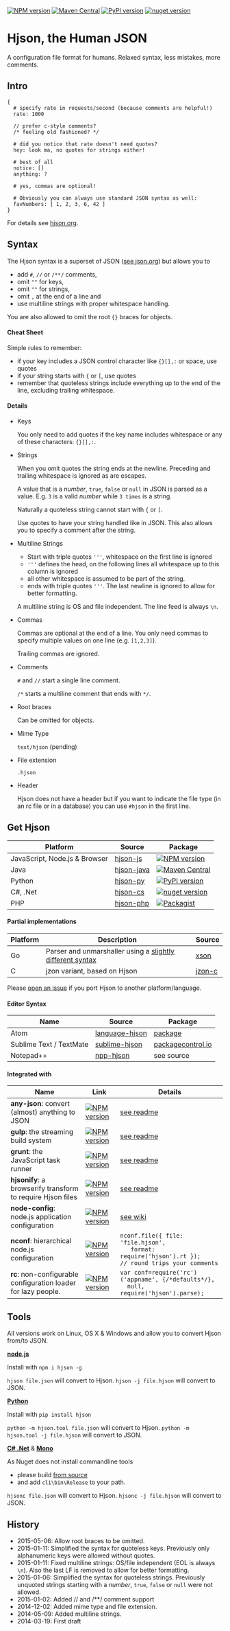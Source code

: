 [![NPM version](https://img.shields.io/npm/v/hjson.svg?style=flat-square)](http://www.npmjs.com/package/hjson)
[![Maven Central](https://img.shields.io/maven-central/v/org.hjson/hjson.svg?style=flat-square)](http://search.maven.org/#search&#124;ga&#124;1&#124;g%3A%22org.hjson%22%20a%3A%22hjson%22)
[![PyPI version](https://img.shields.io/pypi/v/hjson.svg?style=flat-square)](https://pypi.python.org/pypi/hjson)
[![nuget version](https://img.shields.io/nuget/v/Hjson.svg?style=flat-square)](https://www.nuget.org/packages/Hjson/)

# Hjson, the Human JSON

A configuration file format for humans. Relaxed syntax, less mistakes, more comments.

## Intro

```
{
  # specify rate in requests/second (because comments are helpful!)
  rate: 1000

  // prefer c-style comments?
  /* feeling old fashioned? */

  # did you notice that rate doesn't need quotes?
  hey: look ma, no quotes for strings either!

  # best of all
  notice: []
  anything: ?

  # yes, commas are optional!

  # Obviously you can always use standard JSON syntax as well:
  favNumbers: [ 1, 2, 3, 6, 42 ]
}
```

For details see [hjson.org](http://hjson.org).


## Syntax

The Hjson syntax is a superset of JSON ([see json.org](http://json.org/)) but allows you to

- add `#`, `//` or `/**/` comments,
- omit `""` for keys,
- omit `""` for strings,
- omit `,` at the end of a line and
- use multiline strings with proper whitespace handling.

You are also allowed to omit the root `{}` braces for objects.

#### Cheat Sheet

Simple rules to remember:

- if your key includes a JSON control character like `{}[],:` or space, use quotes
- if your string starts with `{` or `[`, use quotes
- remember that quoteless strings include everything up to the end of the line, excluding trailing whitespace.

#### Details

- Keys

  You only need to add quotes if the key name includes whitespace or any of these characters: `{}[],:`.

- Strings

  When you omit quotes the string ends at the newline. Preceding and trailing whitespace is ignored as are escapes.

  A value that is a *number*, `true`, `false` or `null` in JSON is parsed as a value. E.g. `3` is a valid *number* while `3 times` is a string.

  Naturally a quoteless string cannot start with `{` or `[`.

  Use quotes to have your string handled like in JSON. This also allows you to specify a comment after the string.

- Multiline Strings

  - Start with triple quotes `'''`, whitespace on the first line is ignored
  - `'''` defines the head, on the following lines all whitespace up to this column is ignored
  - all other whitespace is assumed to be part of the string.
  - ends with triple quotes `'''`. The last newline is ignored to allow for better formatting.

  A multiline string is OS and file independent. The line feed is always `\n`.

- Commas

  Commas are optional at the end of a line. You only need commas to specify multiple values on one line (e.g. `[1,2,3]`).

  Trailing commas are ignored.

- Comments

  `#` and `//` start a single line comment.

  `/*` starts a multiline comment that ends with `*/`.

- Root braces

  Can be omitted for objects.

- Mime Type

  `text/hjson` (pending)

- File extension

  `.hjson`

- Header

  Hjson does not have a header but if you want to indicate the file type (in an rc file or in a database) you can use `#hjson` in the first line.

## Get Hjson

Platform | Source | Package
-------- | ------ | -------
JavaScript, Node.js & Browser | [hjson-js](https://github.com/laktak/hjson-js) | [![NPM version](https://img.shields.io/npm/v/hjson.svg?style=flat-square)](http://www.npmjs.com/package/hjson)
Java     | [hjson-java](https://github.com/laktak/hjson-java) | [![Maven Central](https://img.shields.io/maven-central/v/org.hjson/hjson.svg?style=flat-square)](http://search.maven.org/#search&#124;ga&#124;1&#124;g%3A%22org.hjson%22%20a%3A%22hjson%22)
Python   | [hjson-py](https://github.com/laktak/hjson-py) | [![PyPI version](https://img.shields.io/pypi/v/hjson.svg?style=flat-square)](https://pypi.python.org/pypi/hjson)
C#, .Net | [hjson-cs](https://github.com/laktak/hjson-cs) | [![nuget version](https://img.shields.io/nuget/v/Hjson.svg?style=flat-square)](https://www.nuget.org/packages/Hjson/)
PHP      | [hjson-php](https://github.com/laktak/hjson-php) | [![Packagist](https://img.shields.io/packagist/v/laktak/hjson.svg?style=flat-square)](https://packagist.org/packages/laktak/hjson)

#### Partial implementations

Platform | Description | Source |
-------- | ------ | -------
Go       | Parser and unmarshaller using a [slightly different syntax](https://github.com/client9/xson/tree/master/hjson#differences-andor-bugs) | [xson](https://github.com/client9/xson)
C        | jzon variant, based on Hjson | [jzon-c](https://github.com/KarlZylinski/jzon-c)

Please [open an issue](https://github.com/laktak/hjson/issues) if you port Hjson to another platform/language.

#### Editor Syntax

Name     | Source | Package
-------- | ------ | -------
Atom | [language-hjson](https://github.com/dannyfritz/language-hjson) | [package](https://atom.io/packages/language-hjson)
Sublime Text / TextMate | [sublime-hjson](https://github.com/laktak/sublime-hjson) | [packagecontrol.io](https://packagecontrol.io/packages/Hjson)
Notepad++    | [npp-hjson](https://github.com/laktak/npp-hjson) | see source

#### Integrated with

Name     | Link | Details
-------- | ---- | -------
**any-json**: convert (almost) anything to JSON | [![NPM version](https://img.shields.io/npm/v/any-json.svg?style=flat-square)](http://www.npmjs.com/package/any-json) | [see readme](https://github.com/laktak/any-json#usage)
**gulp**: the streaming build system | [![NPM version](https://img.shields.io/npm/v/gulp-hjson.svg?style=flat-square)](http://www.npmjs.com/package/gulp-hjson) | [see readme](https://github.com/laktak/gulp-hjson#usage)
**grunt**: the JavaScript task runner | [![NPM version](https://img.shields.io/npm/v/grunt-hjson.svg?style=flat-square)](http://www.npmjs.com/package/grunt-hjson) | [see readme](https://github.com/laktak/grunt-hjson#usage)
**hjsonify**: a browserify transform to require Hjson files | [![NPM version](https://img.shields.io/npm/v/hjsonify.svg?style=flat-square)](http://www.npmjs.com/package/hjsonify) | [see readme](https://github.com/dannyfritz/hjsonify#usage)
**node-config**: node.js application configuration | [![NPM version](https://img.shields.io/npm/v/config.svg?style=flat-square)](http://www.npmjs.com/package/config) | [see wiki](https://github.com/lorenwest/node-config/wiki/Configuration-Files#human-json---hjson)
**nconf**: hierarchical node.js configuration | [![NPM version](https://img.shields.io/npm/v/nconf.svg?style=flat-square)](http://www.npmjs.com/package/nconf) | `nconf.file({ file: 'file.hjson',`<br>`   format: require('hjson').rt });`<br>`// round trips your comments`
**rc**: non-configurable configuration loader for lazy people. | [![NPM version](https://img.shields.io/npm/v/rc.svg?style=flat-square)](http://www.npmjs.com/package/rc) | `var conf=require('rc')('appname', {/*defaults*/},`<br>`  null, require('hjson').parse);`

## Tools

All versions work on Linux, OS X & Windows and allow you to convert Hjson from/to JSON.

[**node.js**](http://nodejs.org/)

Install with `npm i hjson -g`

`hjson file.json` will convert to Hjson.
`hjson -j file.hjson` will convert to JSON.

[**Python**](https://www.python.org/)

Install with `pip install hjson`

`python -m hjson.tool file.json` will convert to Hjson.
`python -m hjson.tool -j file.hjson` will convert to JSON.

[**C# .Net**](http://www.visualstudio.com/en-US/products/visual-studio-express-vs) & [**Mono**](http://www.mono-project.com/)

As Nuget does not install commandline tools

- please build [from source](https://github.com/laktak/hjson-cs)
- and add `cli\bin\Release` to your path.

`hjsonc file.json` will convert to Hjson.
`hjsonc -j file.hjson` will convert to JSON.


## History

- 2015-05-06: Allow root braces to be omitted.
- 2015-01-11: Simplified the syntax for quoteless keys. Previously only alphanumeric keys were allowed without quotes.
- 2015-01-11: Fixed multiline strings: OS/file independent (EOL is always `\n`). Also the last LF is removed to allow for better formatting.
- 2015-01-06: Simplified the syntax for quoteless strings. Previously unquoted strings starting with a *number*, `true`, `false` or `null` were not allowed.
- 2015-01-02: Added // and /**/ comment support
- 2014-12-02: Added mime type and file extension.
- 2014-05-09: Added multiline strings.
- 2014-03-19: First draft
